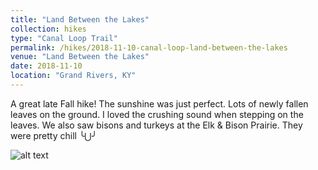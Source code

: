 ```yaml
---
title: "Land Between the Lakes"
collection: hikes
type: "Canal Loop Trail"
permalink: /hikes/2018-11-10-canal-loop-land-between-the-lakes
venue: "Land Between the Lakes"
date: 2018-11-10
location: "Grand Rivers, KY"
---
```


A great late Fall hike! The sunshine was just perfect. Lots of newly fallen leaves on the ground. I loved the crushing sound when stepping on the leaves. We also saw bisons and turkeys at the Elk & Bison Prairie. They were pretty chill ╰⋃╯

![alt text]('/images/500x300.png' "Logo Title Text 1")
